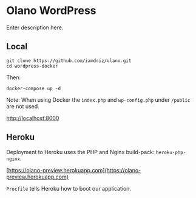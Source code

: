 # Olano WordPress

Enter description here.

## Local

````
git clone https://github.com/iamdriz/olano.git
cd wordpress-docker
````

Then:

````
docker-compose up -d
````

Note: When using Docker the `index.php` and `wp-config.php` under `/public` are not used.

[http://localhost:8000](http://localhost:8000)

## Heroku

Deployment to Heroku uses the PHP and Nginx build-pack: `heroku-php-nginx`.

[https://olano-preview.herokuapp.com](https://olano-preview.herokuapp.com)

`Procfile` tells Heroku how to boot our application.